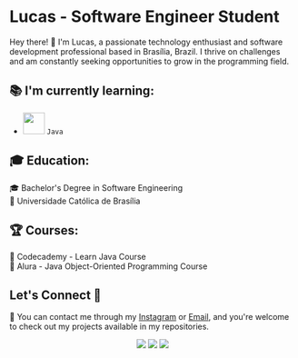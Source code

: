 # Lucas - Software Engineer Student  

Hey there! 👋 I'm Lucas, a passionate technology enthusiast and software development professional based in Brasília, Brazil. I thrive on challenges and am constantly seeking opportunities to grow in the programming field.






## :books: I'm currently learning:
- <img src="https://cdn.jsdelivr.net/gh/devicons/devicon/icons/java/java-original.svg" width="38"/> `Java`

## 🎓 Education:

🎓 Bachelor's Degree in Software Engineering  
📍 Universidade Católica de Brasília

## 🏆 Courses:

🔧 Codecademy - Learn Java Course  
🔧 Alura - Java Object-Oriented Programming Course  


## Let's Connect 🚀
:speech_balloon: You can contact me through my [Instagram](https://www.instagram.com/llucas.borba) or [Email](lucasborba6075@gmail.com), and you're welcome to check out my projects available in my repositories.

<div align="center">
   <a href="https://www.instagram.com/igormax7/" target="_blank"><img src="https://img.shields.io/badge/-Instagram-%23E4405F?style=for-the-badge&logo=instagram&logoColor=white" target="_blank"></a>
  <a href="www.linkedin.com/in/igor-max-lima" target="_blank"><img src="https://img.shields.io/badge/-LinkedIn-%230077B5?style=for-the-badge&logo=linkedin&logoColor=white" target="_blank"></a>
  <a href="mailto:contato@igormaxnunes"><img src="https://img.shields.io/badge/Gmail-D14836?style=for-the-badge&logo=gmail&logoColor=white" target="_blank"></a>
</div> 

<!--
**llucasBorba/llucasBorba** is a ✨ _special_ ✨ repository because its `README.md` (this file) appears on your GitHub profile.

Here are some ideas to get you started:

- 🔭 I’m currently working on ...
- 🌱 I’m currently learning ...
- 👯 I’m looking to collaborate on ...
- 🤔 I’m looking for help with ...
- 💬 Ask me about ...
- 📫 How to reach me: ...
- 😄 Pronouns: ...
- ⚡ Fun fact: ...
-->
